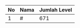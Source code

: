 | No | Nama            | Jumlah Level |
|----|-----------------|--------------|
| 1  | #    |    671        |

